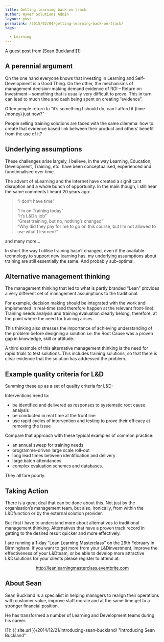 ```yaml
---
title: Getting learning back on track
author: Wyver Solutions Admin
layout: post
permalink: /2015/02/04/getting-learning-back-on-track/
tags:

  - Learning
---
```

A guest post from [Sean Buckland][1]

## A perennial argument

On the one hand everyone knows that investing in Learning and Self-Development is a Good Thing. On the other, the mechanisms of management decision-making demand evidence of ROI &#8211; Return on Investment – something that is usually very difficult to prove. This in turn can lead to much time and cash being spent on creating “evidence”.

Often people return to “it’s something I should do, can I afford it (time /money) just now?”

People selling training solutions are faced with the same dilemma: how to create that evidence based link between their product and others’ benefit from the use of it?

## Underlying assumptions

These challenges arise largely, I believe, in the way Learning, Education, Development, Training, etc. have been conceptualised, experienced and functionalised over time.

The advent of eLearning and the Internet have created a significant disruption and a whole bunch of opportunity. In the main though, I still hear the same comments I heard 20 years ago:

> &#8220;I don’t have time&#8221;
>
> &#8220;I’m on Training today&#8221;  
> &#8220;It’s L&D’s job&#8221;  
> &#8220;Great training, but no, nothing’s changed&#8221;  
> &#8220;Why did they pay for me to go on this course, but I’m not allowed to use what I learned?&#8221;

and many more&#8230;

In short the way I utilise training hasn’t changed, even if the available technology to support new learning has. my underlying assumptions about training are still essentially the same. And probably sub-optimal.

## Alternative management thinking

The management thinking that led to what is partly branded “Lean” provides a very different set of management assumptions to the traditional.

For example, decision making should be integrated with the work and implemented in real-time (and therefore happen at the relevant front-line). Training needs analysis and training evaluation clearly belong, therefore, at the point where the need for training arises.

This thinking also stresses the importance of achieving understanding of the problem before designing a solution i.e. the Root Cause was a proven gap in knowledge, skill or attitude.

A third example of this alternative management thinking is the need for rapid trials to test solutions. This includes training solutions, so that there is clear evidence that the solution has addressed the problem.

## Example quality criteria for L&D

Summing these up as a set of quality criteria for L&D:

Interventions need to:

  * be identified and delivered as responses to systematic root cause analysis
  * be conducted in real time at the front line
  * use rapid cycles of intervention and testing to prove their efficacy at removing the issue

Compare that approach with these typical examples of common practice:

  * an annual sweep for training needs
  * programme-driven large scale roll-out
  * long lead times between identification and delivery
  * large batch attendances
  * complex evaluation schemes and databases.

They all fare poorly.

## Taking Action

There is a great deal that can be done about this. Not just by the organisation’s management team, but also, ironically, from within the L&amp;Dfunction or by the external solution provider.

But first I have to understand more about alternatives to traditional management thinking. Alternatives that have a proven track record in getting to the desired result quicker and more effectively.

I are running a 1-day “Lean Learning Masterclass” on the 26th February in Birmingham. If you want to get more from your L&amp;Dinvestment, improve the effectiveness of your L&amp;Dteam, or be able to develop more attractive L&amp;Dsolutions for your clients please register to attend at:

<p style="text-align: center;">
  <a href="http://leanlearningmasterclass.eventbrite.com">http://leanlearningmasterclass.eventbrite.com</a>
</p>

## About Sean

Sean Buckland Is a specialist in helping managers to realign their operations with customer value, improve staff morale and at the same time get to a stronger financial position.

He has transformed a number of Learning and Development teams during his career.

 [1]: {{ site.url }}/2014/12/21/introducing-sean-buckland/ "Introducing Sean Buckland"
